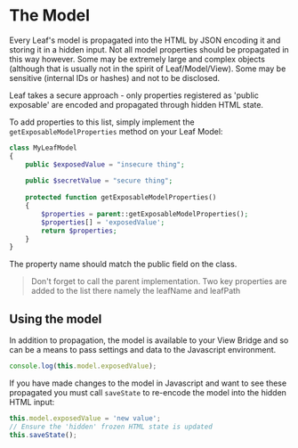 The Model
=========

Every Leaf's model is propagated into the HTML by JSON encoding it and storing it in a hidden input.
Not all model properties should be propagated in this way however. Some may be extremely large and
complex objects (although that is usually not in the spirit of Leaf/Model/View). Some may be 
sensitive (internal IDs or hashes) and not to be disclosed.

Leaf takes a secure approach - only properties registered as 'public exposable' are encoded and
propagated through hidden HTML state.

To add properties to this list, simply implement the `getExposableModelProperties` method on your
Leaf Model:

```php
class MyLeafModel
{
    public $exposedValue = "insecure thing";
    
    public $secretValue = "secure thing";
    
    protected function getExposableModelProperties()
    {
        $properties = parent::getExposableModelProperties();
        $properties[] = 'exposedValue';
        return $properties;
    }
}
```

The property name should match the public field on the class.

> Don't forget to call the parent implementation. Two key properties are added to the list there
> namely the leafName and leafPath

## Using the model

In addition to propagation, the model is available to your View Bridge and so can be a means
to pass settings and data to the Javascript environment.

```js
console.log(this.model.exposedValue);
```

If you have made changes to the model in Javascript and want to see these propagated you must
call `saveState` to re-encode the model into the hidden HTML input:

```js
this.model.exposedValue = 'new value';
// Ensure the 'hidden' frozen HTML state is updated
this.saveState();
``` 
